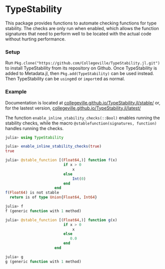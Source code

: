 # TypeStability

This package provides functions to automate checking functions for type stability.  The checks are only run when enabled, which allows the function signatures that need to perform well to be located with the actual code without hurting performance.

### Setup

Run `Pkg.clone("https://github.com/Collegeville/TypeStability.jl.git")` to install TypeStability from its repository on Github.  Once TypeStability is added to Metadata.jl, then `Pkg.add(TypeStability)` can be used instead.  Then TypeStability can be `using`ed or `import`ed as normal.


### Example

Documentation is located at [collegeville.github.io/TypeStability.jl/stable/](collegeville.github.io/TypeStability.jl/stable/) or, for the lastest version, [collegeville.github.io/TypeStability.jl/latest/](collegeville.github.io/TypeStability.jl/latest/)

The function `enable_inline_stability_checks(::Bool)` enables running the stability checks, while the macro `@stablefunction(signatures, function)` handles running the checks.

```julia
julia> using TypeStability

julia> enable_inline_stability_checks(true)
true

julia> @stable_function [(Float64,)] function f(x)
                          if x > 0
                              x
                          else
                              Int(0)
                          end
                      end
f(Float64) is not stable
  return is of type Union{Float64, Int64}

julia> f
f (generic function with 1 method)

julia> @stable_function [(Float64,)] function g(x)
                          if x > 0
                              x
                          else
                             0.0
                          end
                      end

julia> g
g (generic function with 1 method)
```
